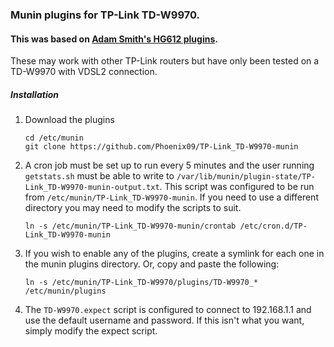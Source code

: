 ### Munin plugins for TP-Link TD-W9970.
#### This was based on [Adam Smith's HG612 plugins](https://github.com/bugmancx/huawei-hg612-munin).
These may work with other TP-Link routers but have only been tested on a TD-W9970 with VDSL2 connection.

##### Installation
1. Download the plugins

    ```shell
    cd /etc/munin
    git clone https://github.com/Phoenix09/TP-Link_TD-W9970-munin
    ```

2. A cron job must be set up to run every 5 minutes and the user running `getstats.sh`
must be able to write to `/var/lib/munin/plugin-state/TP-Link_TD-W9970-munin-output.txt`.
This script was configured to be run from `/etc/munin/TP-Link_TD-W9970-munin`.
If you need to use a different directory you may need to modify the scripts to suit.

    ```shell
    ln -s /etc/munin/TP-Link_TD-W9970-munin/crontab /etc/cron.d/TP-Link_TD-W9970-munin
    ```

3. If you wish to enable any of the plugins, create a symlink for each one in
the munin plugins directory. Or, copy and paste the following:

    ```shell
    ln -s /etc/munin/TP-Link_TD-W9970/plugins/TD-W9970_* /etc/munin/plugins
    ```

4. The `TD-W9970.expect` script is configured to connect to 192.168.1.1 and use
the default username and password. If this isn't what you want, simply modify
the expect script.
